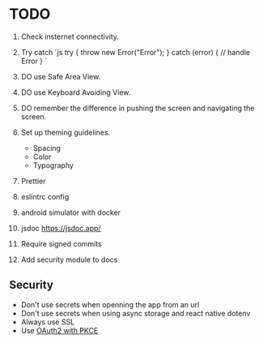 # TODO

1. Check insternet connectivity.
2. Try catch
   ´js
   try {
   throw new Error("Error");
   } catch (error) {
   // handle Error
   }
   ´

3. DO use Safe Area View.
4. DO use Keyboard Avoiding View.
5. DO remember the difference in pushing the screen and navigating the screen.
6. Set up theming guidelines.
   - Spacing
   - Color
   - Typography
7. Prettier
8. eslintrc config
9. android simulator with docker
10. jsdoc https://jsdoc.app/
11. Require signed commits
12. Add security module to docs

## Security

- Don't use secrets when openning the app from an url
- Don't use secrets when using async storage and react native dotenv
- Always use SSL
- Use [OAuth2 with PKCE](https://reactnative.dev/docs/security)

